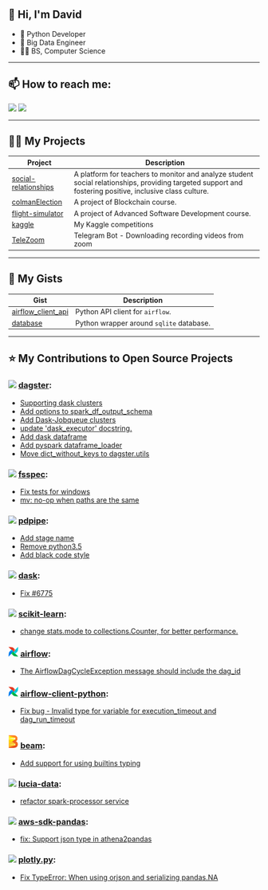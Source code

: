 ## :wave: Hi, I'm David
- :snake: Python Developer
- :toolbox: Big Data Engineer
- :man_student: BS, Computer Science
__________________________________________________________________________________________________________

## :mailbox: How to reach me:
[<img src="https://img.icons8.com/color/gmail" width="3%"/>](mailto:davidkatzil@icloud.com)
[<img src="https://img.icons8.com/color/linkedin" width="3%"/>](https://www.linkedin.com/in/DavidKatz-il/)
__________________________________________________________________________________________________________

## :man_technologist: My Projects
| Project | Description |
| --------- | --------- |
| [social-relationships](https://github.com/DavidKatz-il/social-relationships) | A platform for teachers to monitor and analyze student social relationships, providing targeted support and fostering positive, inclusive class culture. |
| [colmanElection](https://github.com/DavidKatz-il/colmanElection) | A project of Blockchain course. |
| [flight-simulator](https://github.com/DavidKatz-il/flight-simulator) | A project of Advanced Software Development course. |
| [kaggle](https://github.com/DavidKatz-il/kaggle) | My Kaggle competitions |
| [TeleZoom](https://github.com/DavidKatz-il/TeleZoom) | Telegram Bot - Downloading recording videos from zoom |
__________________________________________________________________________________________________________

## :memo: My Gists
| Gist | Description |
| --------- | --------- |
| [airflow_client_api](https://gist.github.com/DavidKatz-il/e2caf17285f8ef2d4dd6e70beb8186b0) | Python API client for `airflow`. |
| [database](https://gist.github.com/DavidKatz-il/03e6d9ef9938fa1e1a4a0000bc2adf5f) | Python wrapper around `sqlite` database. |

__________________________________________________________________________________________________________

## :star: My Contributions to Open Source Projects
### <img src="https://avatars.githubusercontent.com/u/40032576" width="20"/> [dagster](https://github.com/dagster-io/dagster):
- [Supporting dask clusters](https://github.com/dagster-io/dagster/pull/2498)
- [Add options to spark_df_output_schema](https://github.com/dagster-io/dagster/pull/2616)
- [Add Dask-Jobqueue clusters](https://github.com/dagster-io/dagster/pull/2668)
- [update 'dask_executor' docstring.](https://github.com/dagster-io/dagster/pull/2684)
- [Add dask dataframe](https://github.com/dagster-io/dagster/pull/2758)
- [Add pyspark dataframe_loader](https://github.com/dagster-io/dagster/pull/2790)
- [Move dict_without_keys to dagster.utils](https://github.com/dagster-io/dagster/pull/2837)
### <img src="https://avatars.githubusercontent.com/u/92825505" width="20"/> [fsspec](https://github.com/fsspec/filesystem_spec):
- [Fix tests for windows](https://github.com/fsspec/filesystem_spec/pull/441)   
- [mv: no-op when paths are the same](https://github.com/fsspec/filesystem_spec/pull/1218)
### <img src="https://avatars.githubusercontent.com/u/59084230" width="20"/> [pdpipe](https://github.com/pdpipe/pdpipe):
- [Add stage name](https://github.com/pdpipe/pdpipe/pull/39)
- [Remove python3.5](https://github.com/pdpipe/pdpipe/pull/42)
- [Add black code style](https://github.com/pdpipe/pdpipe/pull/114)
### <img src="https://avatars.githubusercontent.com/u/17131925" width="20"/> [dask](https://github.com/dask/dask):
- [Fix #6775](https://github.com/dask/dask/pull/6809)
### <img src="https://avatars.githubusercontent.com/u/365630" width="20"/> [scikit-learn](https://github.com/scikit-learn/scikit-learn):
- [change stats.mode to collections.Counter, for better performance.](https://github.com/scikit-learn/scikit-learn/pull/18987)
### <img src="https://github.com/apache/airflow/blob/main/airflow-core/docs/img/logos/airflow_64x64_emoji_transparent.png" width="20"/> [airflow](https://github.com/apache/airflow):
- [The AirflowDagCycleException message should include the dag_id](https://github.com/apache/airflow/pull/26204)
### <img src="https://github.com/apache/airflow/blob/main/airflow-core/docs/img/logos/airflow_64x64_emoji_transparent.png" width="20"/> [airflow-client-python](https://github.com/apache/airflow-client-python):
- [Fix bug - Invalid type for variable for execution_timeout and dag_run_timeout](https://github.com/apache/airflow-client-python/pull/53)
### <img src="https://github.com/apache/beam/blob/master/website/www/site/static/images/beam_logo_s.png" width="20"/> [beam](https://github.com/apache/beam):
- [Add support for using builtins typing](https://github.com/apache/beam/pull/25054)
### <img src="https://avatars.githubusercontent.com/u/66210681" width="20"/> [lucia-data](https://github.com/montara-io/lucia-data):
- [refactor spark-processor service](https://github.com/montara-io/lucia-data/pull/18)
### <img src="https://avatars.githubusercontent.com/u/2232217" width="20"/> [aws-sdk-pandas](https://github.com/aws/aws-sdk-pandas):
- [fix: Support json type in athena2pandas](https://github.com/aws/aws-sdk-pandas/pull/2806)
### <img src="https://avatars.githubusercontent.com/u/5997976" width="20"/> [plotly.py](https://github.com/plotly/plotly.py):
- [Fix TypeError: When using orjson and serializing pandas.NA](https://github.com/plotly/plotly.py/pull/5040)
